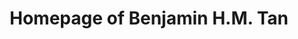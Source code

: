 ---
layout: page
title: Homepage of Benjamin H.M. Tan
tagline: Information about me.
description: Work in Progress!
---